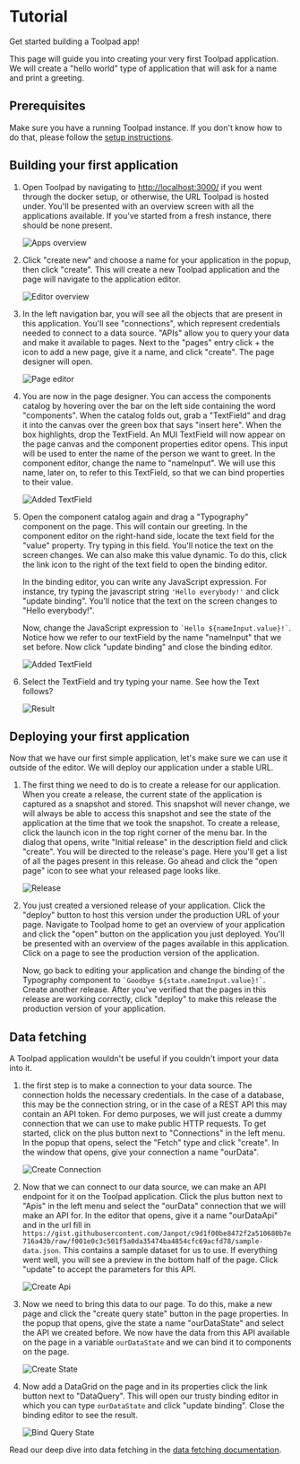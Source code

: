 # Tutorial

<p class="description">Get started building a Toolpad app!</p>

This page will guide you into creating your very first Toolpad application. We will create a "hello world" type of application that will ask for a name and print a greeting.

## Prerequisites

Make sure you have a running Toolpad instance. If you don't know how to do that, please follow the [setup instructions](/toolpad/getting-started/setup/).

## Building your first application

1. Open Toolpad by navigating to [http://localhost:3000/](http://localhost:3000/) if you went through the docker setup, or otherwise, the URL Toolpad is hosted under. You'll be presented with an overview screen with all the applications available. If you've started from a fresh instance, there should be none present.

   ![Apps overview](/static/toolpad/docs/apps-overview.png)

1. Click "create new" and choose a name for your application in the popup, then click "create". This will create a new Toolpad application and the page will navigate to the application editor.

   ![Editor overview](/static/toolpad/docs/editor-overview.png)

1. In the left navigation bar, you will see all the objects that are present in this application. You'll see "connections", which represent credentials needed to connect to a data source. "APIs" allow you to query your data and make it available to pages. Next to the "pages" entry click + the icon to add a new page, give it a name, and click "create". The page designer will open.

   ![Page editor](/static/toolpad/docs/page-editor.png)

1. You are now in the page designer. You can access the components catalog by hovering over the bar on the left side containing the word "components". When the catalog folds out, grab a "TextField" and drag it into the canvas over the green box that says "insert here". When the box highlights, drop the TextField. An MUI TextField will now appear on the page canvas and the component properties editor opens. This input will be used to enter the name of the person we want to greet. In the component editor, change the name to "nameInput". We will use this name, later on, to refer to this TextField, so that we can bind properties to their value.

   ![Added TextField](/static/toolpad/docs/add-textfield.png)

1. Open the component catalog again and drag a "Typography" component on the page. This will contain our greeting. In the component editor on the right-hand side, locate the text field for the "value" property. Try typing in this field. You'll notice the text on the screen changes. We can also make this value dynamic. To do this, click the link icon to the right of the text field to open the binding editor.

   In the binding editor, you can write any JavaScript expression. For instance, try typing the javascript string `'Hello everybody!'` and click "update binding". You'll notice that the text on the screen changes to "Hello everybody!".

   Now, change the JavaScript expression to `` `Hello ${nameInput.value}!` ``. Notice how we refer to our textField by the name "nameInput" that we set before. Now click "update binding" and close the binding editor.

   ![Added TextField](/static/toolpad/docs/updated-binding.png)

1. Select the TextField and try typing your name. See how the Text follows?

   ![Result](/static/toolpad/docs/result.png)

## Deploying your first application

Now that we have our first simple application, let's make sure we can use it outside of the editor. We will deploy our application under a stable URL.

1. The first thing we need to do is to create a release for our application. When you create a release, the current state of the application is captured as a snapshot and stored. This snapshot will never change, we will always be able to access this snapshot and see the state of the application at the time that we took the snapshot. To create a release, click the launch icon in the top right corner of the menu bar. In the dialog that opens, write "Initial release" in the description field and click "create". You will be directed to the release's page. Here you'll get a list of all the pages present in this release. Go ahead and click the "open page" icon to see what your released page looks like.

   ![Release](/static/toolpad/docs/release.png)

1. You just created a versioned release of your application. Click the "deploy" button to host this version under the production URL of your page. Navigate to Toolpad home to get an overview of your application and click the "open" button on the application you just deployed. You'll be presented with an overview of the pages available in this application. Click on a page to see the production version of the application.

   Now, go back to editing your application and change the binding of the Typography component to `` `Goodbye ${state.nameInput.value}!` ``. Create another release. After you've verified that the pages in this release are working correctly, click "deploy" to make this release the production version of your application.

## Data fetching

A Toolpad application wouldn't be useful if you couldn't import your data into it.

1. the first step is to make a connection to your data source. The connection holds the necessary credentials. In the case of a database, this may be the connection string, or in the case of a REST API this may contain an API token. For demo purposes, we will just create a dummy connection that we can use to make public HTTP requests. To get started, click on the plus button next to "Connections" in the left menu. In the popup that opens, select the "Fetch" type and click "create". In the window that opens, give your connection a name "ourData".

   ![Create Connection](/static/toolpad/docs/create-connection.png)

1. Now that we can connect to our data source, we can make an API endpoint for it on the Toolpad application. Click the plus button next to "Apis" in the left menu and select the "ourData" connection that we will make an API for. In the editor that opens, give it a name "ourDataApi" and in the url fill in `https://gist.githubusercontent.com/Janpot/c9d1f00be8472f2a510680b7e716a43b/raw/f001e0c3c501f5a0da35474ba4854cfc69acfd78/sample-data.json`. This contains a sample dataset for us to use. If everything went well, you will see a preview in the bottom half of the page. Click "update" to accept the parameters for this API.

   ![Create Api](/static/toolpad/docs/create-api.png)

1. Now we need to bring this data to our page. To do this, make a new page and click the "create query state" button in the page properties. In the popup that opens, give the state a name "ourDataState" and select the API we created before. We now have the data from this API available on the page in a variable `ourDataState` and we can bind it to components on the page.

   ![Create State](/static/toolpad/docs/create-state.png)

1. Now add a DataGrid on the page and in its properties click the link button next to "DataQuery". This will open our trusty binding editor in which you can type `ourDataState` and click "update binding". Close the binding editor to see the result.

   ![Bind Query State](/static/toolpad/docs/bind-query-state.png)

Read our deep dive into data fetching in the [data fetching documentation](/toolpad/data-fetching/).
